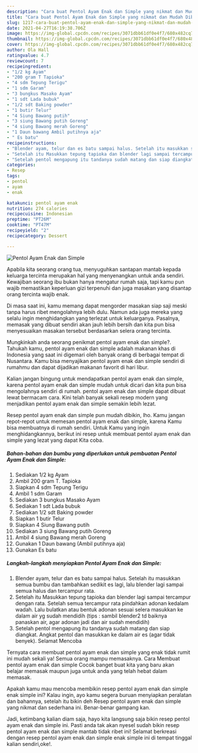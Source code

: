 ```yaml
---
description: "Cara buat Pentol Ayam Enak dan Simple yang nikmat dan Mudah Dibuat"
title: "Cara buat Pentol Ayam Enak dan Simple yang nikmat dan Mudah Dibuat"
slug: 1217-cara-buat-pentol-ayam-enak-dan-simple-yang-nikmat-dan-mudah-dibuat
date: 2021-04-27T16:19:38.706Z
image: https://img-global.cpcdn.com/recipes/3071dbb61df0e4f7/680x482cq70/pentol-ayam-enak-dan-simple-foto-resep-utama.jpg
thumbnail: https://img-global.cpcdn.com/recipes/3071dbb61df0e4f7/680x482cq70/pentol-ayam-enak-dan-simple-foto-resep-utama.jpg
cover: https://img-global.cpcdn.com/recipes/3071dbb61df0e4f7/680x482cq70/pentol-ayam-enak-dan-simple-foto-resep-utama.jpg
author: Ola Hall
ratingvalue: 4.7
reviewcount: 7
recipeingredient:
- "1/2 kg Ayam"
- "200 gram T Tapioka"
- "4 sdm Tepung Terigu"
- "1 sdm Garam"
- "3 bungkus Masako Ayam"
- "1 sdt Lada bubuk"
- "1/2 sdt Baking powder"
- "1 butir Telur"
- "4 Siung Bawang putih"
- "3 siung Bawang putih Goreng"
- "4 siung Bawang merah Goreng"
- "1 Daun bawang Ambil putihnya aja"
- " Es batu"
recipeinstructions:
- "Blender ayam, telur dan es batu sampai halus. Setelah itu masukkan semua bumbu dan tambahkan sedikit es lagi, lalu blender lagi sampai semua halus dan tercampur rata."
- "Setelah itu Masukkan tepung tapioka dan blender lagi sampai tercampur dengan rata. Setelah semua tercampur rata pindahkan adonan kedalam wadah. Lalu bulatkan atau bentuk adonan sesuai selera masukkan ke dalam air yg sudah mendidih (tips : sambil blender2 td baiknya panaskan air, agar adonan jadi dan air sudah mendidih)"
- "Setelah pentol mengapung itu tandanya sudah matang dan siap diangkat. Angkat pentol dan masukkan ke dalam air es (agar tidak benyek). Selamat Mencoba"
categories:
- Resep
tags:
- pentol
- ayam
- enak

katakunci: pentol ayam enak 
nutrition: 274 calories
recipecuisine: Indonesian
preptime: "PT26M"
cooktime: "PT47M"
recipeyield: "2"
recipecategory: Dessert

---
```



![Pentol Ayam Enak dan Simple](https://img-global.cpcdn.com/recipes/3071dbb61df0e4f7/680x482cq70/pentol-ayam-enak-dan-simple-foto-resep-utama.jpg)

Apabila kita seorang orang tua, menyuguhkan santapan mantab kepada keluarga tercinta merupakan hal yang menyenangkan untuk anda sendiri. Kewajiban seorang ibu bukan hanya mengatur rumah saja, tapi kamu pun wajib memastikan keperluan gizi terpenuhi dan juga masakan yang disantap orang tercinta wajib enak.

Di masa  saat ini, kamu memang dapat mengorder masakan siap saji meski tanpa harus ribet mengolahnya lebih dulu. Namun ada juga mereka yang selalu ingin menghidangkan yang terlezat untuk keluarganya. Pasalnya, memasak yang dibuat sendiri akan jauh lebih bersih dan kita pun bisa menyesuaikan masakan tersebut berdasarkan selera orang tercinta. 



Mungkinkah anda seorang penikmat pentol ayam enak dan simple?. Tahukah kamu, pentol ayam enak dan simple adalah makanan khas di Indonesia yang saat ini digemari oleh banyak orang di berbagai tempat di Nusantara. Kamu bisa menyajikan pentol ayam enak dan simple sendiri di rumahmu dan dapat dijadikan makanan favorit di hari libur.

Kalian jangan bingung untuk mendapatkan pentol ayam enak dan simple, karena pentol ayam enak dan simple mudah untuk dicari dan kita pun bisa mengolahnya sendiri di rumah. pentol ayam enak dan simple dapat dibuat lewat bermacam cara. Kini telah banyak sekali resep modern yang menjadikan pentol ayam enak dan simple semakin lebih lezat.

Resep pentol ayam enak dan simple pun mudah dibikin, lho. Kamu jangan repot-repot untuk memesan pentol ayam enak dan simple, karena Kamu bisa membuatnya di rumah sendiri. Untuk Kamu yang ingin menghidangkannya, berikut ini resep untuk membuat pentol ayam enak dan simple yang lezat yang dapat Kita coba.

<!--inarticleads1-->

##### Bahan-bahan dan bumbu yang diperlukan untuk pembuatan Pentol Ayam Enak dan Simple:

1. Sediakan 1/2 kg Ayam
1. Ambil 200 gram T. Tapioka
1. Siapkan 4 sdm Tepung Terigu
1. Ambil 1 sdm Garam
1. Sediakan 3 bungkus Masako Ayam
1. Sediakan 1 sdt Lada bubuk
1. Sediakan 1/2 sdt Baking powder
1. Siapkan 1 butir Telur
1. Siapkan 4 Siung Bawang putih
1. Sediakan 3 siung Bawang putih Goreng
1. Ambil 4 siung Bawang merah Goreng
1. Gunakan 1 Daun bawang (Ambil putihnya aja)
1. Gunakan  Es batu




<!--inarticleads2-->

##### Langkah-langkah menyiapkan Pentol Ayam Enak dan Simple:

1. Blender ayam, telur dan es batu sampai halus. Setelah itu masukkan semua bumbu dan tambahkan sedikit es lagi, lalu blender lagi sampai semua halus dan tercampur rata.
1. Setelah itu Masukkan tepung tapioka dan blender lagi sampai tercampur dengan rata. Setelah semua tercampur rata pindahkan adonan kedalam wadah. Lalu bulatkan atau bentuk adonan sesuai selera masukkan ke dalam air yg sudah mendidih (tips : sambil blender2 td baiknya panaskan air, agar adonan jadi dan air sudah mendidih)
1. Setelah pentol mengapung itu tandanya sudah matang dan siap diangkat. Angkat pentol dan masukkan ke dalam air es (agar tidak benyek). Selamat Mencoba




Ternyata cara membuat pentol ayam enak dan simple yang enak tidak rumit ini mudah sekali ya! Semua orang mampu memasaknya. Cara Membuat pentol ayam enak dan simple Cocok banget buat kita yang baru akan belajar memasak maupun juga untuk anda yang telah hebat dalam memasak.

Apakah kamu mau mencoba membikin resep pentol ayam enak dan simple enak simple ini? Kalau ingin, ayo kamu segera buruan menyiapkan peralatan dan bahannya, setelah itu bikin deh Resep pentol ayam enak dan simple yang nikmat dan sederhana ini. Benar-benar gampang kan. 

Jadi, ketimbang kalian diam saja, hayo kita langsung saja bikin resep pentol ayam enak dan simple ini. Pasti anda tak akan nyesel sudah bikin resep pentol ayam enak dan simple mantab tidak ribet ini! Selamat berkreasi dengan resep pentol ayam enak dan simple enak simple ini di tempat tinggal kalian sendiri,oke!.

